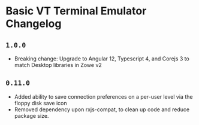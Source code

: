 # Basic VT Terminal Emulator Changelog

## `1.0.0`

- Breaking change: Upgrade to Angular 12, Typescript 4, and Corejs 3 to match Desktop libraries in Zowe v2

## `0.11.0`

- Added ability to save connection preferences on a per-user level via the floppy disk save icon
- Removed dependency upon rxjs-compat, to clean up code and reduce package size.
